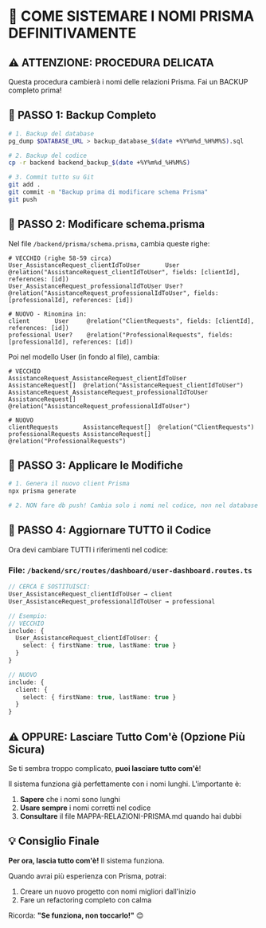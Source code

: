 # 🚨 COME SISTEMARE I NOMI PRISMA DEFINITIVAMENTE

## ⚠️ ATTENZIONE: PROCEDURA DELICATA

Questa procedura cambierà i nomi delle relazioni Prisma. Fai un BACKUP completo prima!

## 📝 PASSO 1: Backup Completo

```bash
# 1. Backup del database
pg_dump $DATABASE_URL > backup_database_$(date +%Y%m%d_%H%M%S).sql

# 2. Backup del codice
cp -r backend backend_backup_$(date +%Y%m%d_%H%M%S)

# 3. Commit tutto su Git
git add .
git commit -m "Backup prima di modificare schema Prisma"
git push
```

## 🔧 PASSO 2: Modificare schema.prisma

Nel file `/backend/prisma/schema.prisma`, cambia queste righe:

```prisma
# VECCHIO (righe 58-59 circa)
User_AssistanceRequest_clientIdToUser       User     @relation("AssistanceRequest_clientIdToUser", fields: [clientId], references: [id])
User_AssistanceRequest_professionalIdToUser User?    @relation("AssistanceRequest_professionalIdToUser", fields: [professionalId], references: [id])

# NUOVO - Rinomina in:
client       User     @relation("ClientRequests", fields: [clientId], references: [id])
professional User?    @relation("ProfessionalRequests", fields: [professionalId], references: [id])
```

Poi nel modello User (in fondo al file), cambia:

```prisma
# VECCHIO
AssistanceRequest_AssistanceRequest_clientIdToUser       AssistanceRequest[]  @relation("AssistanceRequest_clientIdToUser")
AssistanceRequest_AssistanceRequest_professionalIdToUser AssistanceRequest[]  @relation("AssistanceRequest_professionalIdToUser")

# NUOVO
clientRequests       AssistanceRequest[]  @relation("ClientRequests")
professionalRequests AssistanceRequest[]  @relation("ProfessionalRequests")
```

## 🚀 PASSO 3: Applicare le Modifiche

```bash
# 1. Genera il nuovo client Prisma
npx prisma generate

# 2. NON fare db push! Cambia solo i nomi nel codice, non nel database
```

## 📝 PASSO 4: Aggiornare TUTTO il Codice

Ora devi cambiare TUTTI i riferimenti nel codice:

### File: `/backend/src/routes/dashboard/user-dashboard.routes.ts`

```typescript
// CERCA E SOSTITUISCI:
User_AssistanceRequest_clientIdToUser → client
User_AssistanceRequest_professionalIdToUser → professional

// Esempio:
// VECCHIO
include: {
  User_AssistanceRequest_clientIdToUser: {
    select: { firstName: true, lastName: true }
  }
}

// NUOVO
include: {
  client: {
    select: { firstName: true, lastName: true }
  }
}
```

## ⚠️ OPPURE: Lasciare Tutto Com'è (Opzione Più Sicura)

Se ti sembra troppo complicato, **puoi lasciare tutto com'è**! 

Il sistema funziona già perfettamente con i nomi lunghi. L'importante è:

1. **Sapere** che i nomi sono lunghi
2. **Usare sempre** i nomi corretti nel codice
3. **Consultare** il file MAPPA-RELAZIONI-PRISMA.md quando hai dubbi

## 💡 Consiglio Finale

**Per ora, lascia tutto com'è!** Il sistema funziona. 

Quando avrai più esperienza con Prisma, potrai:
1. Creare un nuovo progetto con nomi migliori dall'inizio
2. Fare un refactoring completo con calma

Ricorda: **"Se funziona, non toccarlo!"** 😊
